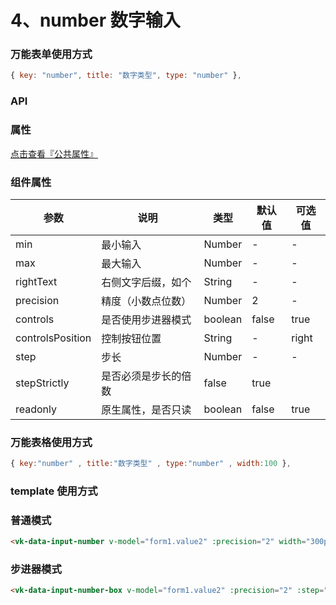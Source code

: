 # 4、number 数字输入

### 万能表单使用方式

```js
{ key: "number", title: "数字类型", type: "number" },
```

### API

### 属性

[点击查看『公共属性』](https://vkdoc.fsq.pub/admin/components/0%E3%80%81public.html)

### 组件属性

| 参数             | 说明                           | 类型    | 默认值  | 可选值 |
|------------------|-------------------------------|---------|--------|-------|
| min            | 最小输入 | Number  | - | -  |
| max            | 最大输入 | Number  | - | -  |
| rightText          | 右侧文字后缀，如个 | String  | - | - |
| precision            | 精度（小数点位数） | Number  | 2 | -  |
| controls            |是否使用步进器模式 | boolean  |  false | true |
| controlsPosition            |控制按钮位置| String  |  - | right |
| step          | 步长 | Number|  - | - |
| stepStrictly            | 是否必须是步长的倍数 | false | true  |
| readonly          | 原生属性，是否只读  | boolean|  false | true |


### 万能表格使用方式

```js
{ key:"number" , title:"数字类型" , type:"number" , width:100 },
```


### template 使用方式
### 普通模式 
```html
<vk-data-input-number v-model="form1.value2" :precision="2" width="300px" placeholder="请输入数字"></vk-data-input-number>
```
### 步进器模式
```html
<vk-data-input-number-box v-model="form1.value2" :precision="2" :step="0.01" width="200px" placeholder="请输入数字"></vk-data-input-number-box>
```
